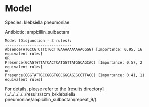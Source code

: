 
# Model

Species: klebsiella pneumoniae

Antibiotic: ampicillin_sulbactam

```
Model (Disjunction - 3 rules):
------------------------------
Absence(ATGCCGTCTTCTGCTTGAAAAAAAAAACGGG) [Importance: 0.95, 16 equivalent rules]
OR
Presence(GCAGTGTTATCACTCATGGTTATGGCAGCAC) [Importance: 0.57, 2 equivalent rules]
OR
Presence(CGGTATTGCCGGGTGGCGGCAGCGCCTTACC) [Importance: 0.41, 11 equivalent rules]

```

For details, please refer to the [results directory](../../../../../results/scm_b/klebsiella pneumoniae/ampicillin_sulbactam/repeat_9/).


